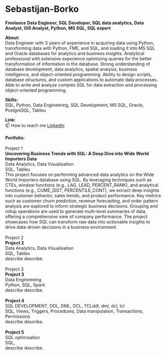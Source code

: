 # Sebastijan-Borko
**Freelance Data Engineer, SQL Developer, SQL data analytics, Data Analyst, GIS Analyst, Python, MS SQL, SQL expert**

**About:**</br>
Data Engineer with 3 years of experience in acquiring data using Python, transforming data with Python, FME, and SQL, and loading it into MS SQL and Oracle databases for analytics and business insights. Analytical professional with extensive experience optimizing queries for the better transformation of information in the database. Strong understanding of database development, data analytics, spatial analysis, business intelligence, and object-oriented programming. Ability to design scripts, database structures, and custom applications to automate data processes. Able to write and analyze complex SQL for data extraction and processing object-oriented programming.

**Skills:**</br>
SQL, Python, Data Engineering, SQL Development, MS SQL, Oracle, PostgreSQL, Tableu

**Link:**</br>
📫 How to reach me <a href="https://www.linkedin.com/in/sebastijan-borko-data-engineer-sql-developer-data-analyst/" target="_blank"> LinkedIn </a>
</br>
</br>
**Portfolio:**</br>
</br>
Project 1</br>
**Uncovering Business Trends with SQL: A Deep Dive into Wide World Importers Data**</br>
Data Analytics, Data Visualisation</br>
SQL, Tableu</br>
This project focuses on performing advanced data analytics on the Wide World Importers database using SQL. By leveraging techniques such as CTEs, window functions (e.g., LAG, LEAD, PERCENT_RANK), and analytical functions (e.g., CUME_DIST, PERCENTILE_CONT), we extract deep insights into customer behavior, sales trends, and product performance. Key metrics such as customer churn prediction, revenue forecasting, and order pattern analysis are explored to inform strategic business decisions. Grouping and rollup operations are used to generate multi-level summaries of data, offering a comprehensive view of company performance. The project showcases how SQL can transform raw data into actionable insights to drive data-driven decisions in a business environment.</br>
</br>
Project 2</br>
**Project 2**</br>
Data Analytics, Data Visualisation</br>
SQL, Tableu</br>
describe describe.</br>
</br>
Project 3</br>
**Project 3**</br>
Data Enginireeing</br>
Python, SQL, Spark</br>
describe describe.</br>
</br>
**Project 4**</br>
SQL DEVELOPMENT, DDL, DML, DCL, TCLddl, dml, dcl, tcl</br>
SQL, Views, Triggers, Procedures, Data manipulation, Transactions, Permissions</br>
describe describe.</br>
</br>
**Project 5**</br>
SQL optimisation</br>
SQL, </br>
describe describe.</br>
</br>




